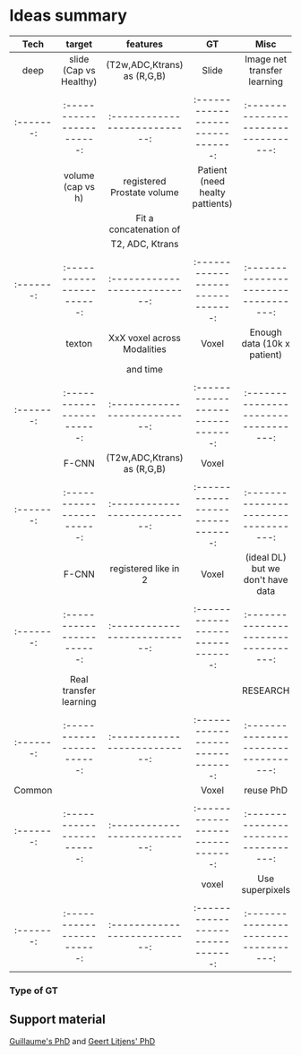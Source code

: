 # Ideas summary


| Tech    | target                  | features                    | GT                              | Misc                               |
|:-------:|:-----------------------:|:---------------------------:|:-------------------------------:|:----------------------------------:|
| deep    |  slide (Cap vs Healthy) | (T2w,ADC,Ktrans) as (R,G,B) | Slide                           | Image net transfer learning        |
|         |                         |                             |                                 |                                    |
|:-------:|:-----------------------:|:---------------------------:|:-------------------------------:|:----------------------------------:|
|         |  volume (cap vs h)      | registered Prostate volume  | Patient (need healty pattients) |                                    |
|         |                         | Fit a concatenation of      |                                 |                                    |
|         |                         | T2, ADC, Ktrans             |                                 |                                    |
|         |                         |                             |                                 |                                    |
|:-------:|:-----------------------:|:---------------------------:|:-------------------------------:|:----------------------------------:|
|         | texton                  | XxX voxel across Modalities | Voxel                           | Enough data (10k x patient)        |
|         |                         | and time                    |                                 |                                    |
|         |                         |                             |                                 |                                    |
|:-------:|:-----------------------:|:---------------------------:|:-------------------------------:|:----------------------------------:|
|         | F-CNN                   | (T2w,ADC,Ktrans) as (R,G,B) | Voxel                           |                                    |
|         |                         |                             |                                 |                                    |
|:-------:|:-----------------------:|:---------------------------:|:-------------------------------:|:----------------------------------:|
|         | F-CNN                   | registered like in 2        | Voxel                           |  (ideal DL) but we don't have data |
|         |                         |                             |                                 |                                    |
|:-------:|:-----------------------:|:---------------------------:|:-------------------------------:|:----------------------------------:|
|         | Real transfer learning  |                             |                                 |   RESEARCH                         |
|         |                         |                             |                                 |                                    |
|:-------:|:-----------------------:|:---------------------------:|:-------------------------------:|:----------------------------------:|
| Common  |                         |                             |  Voxel                          |  reuse PhD                         |
|         |                         |                             |                                 |                                    |
|:-------:|:-----------------------:|:---------------------------:|:-------------------------------:|:----------------------------------:|
|         |                         |                             |  voxel                          |   Use superpixels                  |
|         |                         |                             |                                 |                                    |
|:-------:|:-----------------------:|:---------------------------:|:-------------------------------:|:----------------------------------:|


### Type of GT


## Support material
[Guillaume's PhD](https://github.com/glemaitre/phd_thesis/blob/master/thesis.pdf) and [Geert Litjens' PhD](ProstatePhD2.pdf)
